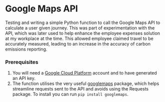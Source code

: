 
# Google Maps API

Testing and writing a simple Python function to call the Google Maps API to calculate a user given journey. This was part of experimentation with the API, which was later used to help enhance the employee expenses solution at my workplace at the time. This allowed employee claimed travel to be accurately measured, leading to an increase in the accuracy of carbon emissions reporting.

### Prerequisites
1. You will need a [Google Cloud Platform](https://developers.google.com/maps) account and to have generated an API key. 
2. The function utilises the very useful [googlemaps](https://github.com/googlemaps) package, which helps streamline requests sent to the API and avoids using the Requests package. To install you can run ```pip install googlemaps```.
